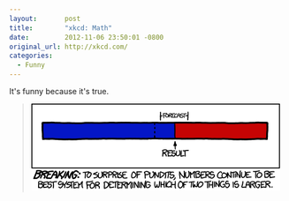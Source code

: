 ```yaml
---
layout:       post
title:        "xkcd: Math"
date:         2012-11-06 23:50:01 -0800
original_url: http://xkcd.com/
categories:
  - Funny
---
```


It's funny because it's true.

 >   ![Math](/assets/import/6f4084c71619183902a9ed07bb4a88a8.png)  

